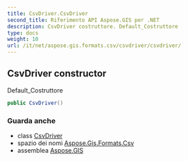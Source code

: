 ```yaml
---
title: CsvDriver.CsvDriver
second_title: Riferimento API Aspose.GIS per .NET
description: CsvDriver costruttore. Default_Costruttore
type: docs
weight: 10
url: /it/net/aspose.gis.formats.csv/csvdriver/csvdriver/
---
```

## CsvDriver constructor

Default_Costruttore

```csharp
public CsvDriver()
```

### Guarda anche

* class [CsvDriver](../)
* spazio dei nomi [Aspose.Gis.Formats.Csv](../../csvdriver/)
* assemblea [Aspose.GIS](../../../)


